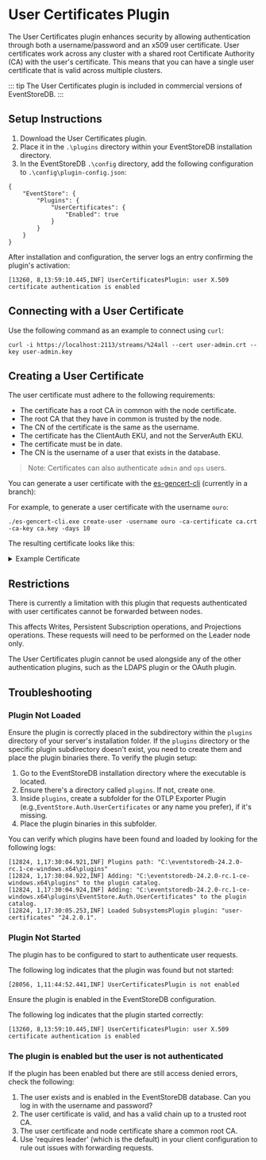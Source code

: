 # User Certificates Plugin 
The User Certificates plugin enhances security by allowing authentication through both a username/password and an x509 user certificate. User certificates work across any cluster with a shared root Certificate Authority (CA) with the user's certificate. This means that you can have a single user certificate that is valid across multiple clusters.

::: tip
The User Certificates plugin is included in commercial versions of EventStoreDB.
:::


## Setup Instructions

1. Download the User Certificates plugin.
2. Place it in the `.\plugins` directory within your EventStoreDB installation directory. 
3. In the EventStoreDB `.\config` directory, add the following configuration to `.\config\plugin-config.json`:

```
{
	"EventStore": {
		"Plugins": {
			"UserCertificates": {
				"Enabled": true
			}
		}
	}
}
```

After installation and configuration, the server logs an entry confirming the plugin's activation:

```
[13260, 8,13:59:10.445,INF] UserCertificatesPlugin: user X.509 certificate authentication is enabled
```

## Connecting with a User Certificate

Use the following command as an example to connect using `curl`: 

```
curl -i https://localhost:2113/streams/%24all --cert user-admin.crt --key user-admin.key
```

## Creating a User Certificate

The user certificate must adhere to the following requirements:

- The certificate has a root CA in common with the node certificate.
- The root CA that they have in common is trusted by the node.
- The CN of the certificate is the same as the username.
- The certificate has the ClientAuth EKU, and not the ServerAuth EKU.
- The certificate must be in date.
- The CN is the username of a user that exists in the database.

> Note: Certificates can also authenticate `admin` and `ops` users.

You can generate a user certificate with the [es-gencert-cli](https://github.com/EventStore/es-gencert-cli/pull/23) (currently in a branch):

For example, to generate a user certificate with the username `ouro`:

```
./es-gencert-cli.exe create-user -username ouro -ca-certificate ca.crt -ca-key ca.key -days 10
```

The resulting certificate looks like this:

<details>
    <summary>Example Certificate</summary>

```
X509 Certificate:
Version: 3
Serial Number: 6339e77cacd508002e45cf38418e4f69
Signature Algorithm:
    Algorithm ObjectId: 1.2.840.113549.1.1.11 sha256RSA
    Algorithm Parameters:
    05 00
Issuer:
    CN=EventStoreDB CA f2993c31201bd4bb5a59f3e580d32865
    O=Event Store Ltd
    C=UK
  Name Hash(sha1): cd4323cbb5259cfee1e1e01aaf472552cf18cbf2
  Name Hash(md5): 993adcf28aa235c593611234e6abc1fc

 NotBefore: 2024-02-26 5:24 PM
 NotAfter: 2024-03-07 5:24 PM

Subject:
    CN=ouro
  Name Hash(sha1): fe1463b6b0edf7f66dd22101c7d1c38f14d1292e
  Name Hash(md5): f40719c54125d3a27290bb48d6f73b15

Public Key Algorithm:
    Algorithm ObjectId: 1.2.840.113549.1.1.1 RSA
    Algorithm Parameters:
    05 00
Public Key Length: 2048 bits
Public Key: UnusedBits = 0
    0000  30 82 01 0a 02 82 01 01  00 9d 7b f2 25 72 0c b6
    0010  65 01 02 16 37 60 b9 22  14 04 bf fc 54 b2 e9 6f
    0020  c7 bc 43 8d c0 ca 3d 55  86 b4 3e 24 88 fc 70 7e
    0030  f6 f4 38 d3 52 2d 57 a0  48 8e 91 7b f4 10 8b fd
    0040  95 6b 41 99 d7 9b e4 d9  42 c8 c5 47 5e d1 0c 4c
    0050  3a 5a ff a3 db ea 0d 11  89 0c 3d 7f fb 9c e5 6c
    0060  4a 04 e7 f7 48 ff 0f 2f  63 fa be bf f5 f3 76 a1
    0070  ea 02 27 4c ca 27 82 64  40 b5 ef f6 6f fe f2 02
    0080  8b 16 ea 45 54 fd ba 80  2c 72 02 d0 14 41 d5 cd
    0090  db ae 6e 4d 9b 67 60 63  ae 92 ab 2d f4 8b 70 70
    00a0  d0 4f b1 97 66 71 9b c9  2a 5e 7a e3 d0 f5 0b eb
    00b0  9e 37 81 09 75 fa 81 d6  3c 9f 6a e6 56 8b 1f 73
    00c0  d0 61 4c f5 51 16 44 da  dd 3b b1 2b b9 f2 44 94
    00d0  53 a2 08 5a 8d 4a 4e cb  d7 cb f7 0c ca 7a 1a fb
    00e0  21 db 00 3e 75 85 c6 d3  95 bd 39 61 d1 ff 89 e7
    00f0  88 ab b0 58 ff ce e8 d7  19 a9 75 62 dc 98 a8 8f
    0100  58 31 a7 7c 1d 88 ba 51  5d 02 03 01 00 01
Certificate Extensions: 5
    2.5.29.15: Flags = 1(Critical), Length = 4
    Key Usage
        Digital Signature, Key Encipherment (a0)

    2.5.29.37: Flags = 0, Length = c
    Enhanced Key Usage
        Client Authentication (1.3.6.1.5.5.7.3.2)

    2.5.29.19: Flags = 1(Critical), Length = 2
    Basic Constraints
        Subject Type=End Entity
        Path Length Constraint=None

    2.5.29.14: Flags = 0, Length = 22
    Subject Key Identifier
        01fc7f1e364f1767b759dae23d43bbb1cbf2d75deabe605737969489b8de201d

    2.5.29.35: Flags = 0, Length = 24
    Authority Key Identifier
        KeyID=5e13f92550df9af08cdab327161ef2d2ef764b77fc4246bc2b172e1d9ed81b2f

Signature Algorithm:
    Algorithm ObjectId: 1.2.840.113549.1.1.11 sha256RSA
    Algorithm Parameters:
    05 00
Signature: UnusedBits=0
    0000  8f a4 00 65 f1 a5 53 54  a8 ed de 98 cc 51 f9 1c
    0010  49 7d f0 7c d6 9f 14 fa  13 b4 db b3 8b 56 59 6a
    0020  d1 67 a7 e3 21 d5 2d e3  c9 73 9b 09 a9 25 74 35
    0030  79 16 a2 ce 62 ff fd f1  5e 05 0c b6 29 3d c8 ab
    0040  1f 7f 87 66 d3 a1 a1 23  7e 11 03 1f 28 eb af d2
    0050  ac ef 7b 2c 0f b2 18 b4  59 b1 5a ba c9 35 5a b6
    0060  58 ef 55 4f e7 8c 43 35  1f 22 5c 6d 65 ff 6d 7c
    0070  af 32 3c b5 ba 00 c4 74  91 73 32 54 22 4c 52 f5
    0080  de cf f4 ed 71 37 f6 4a  5f 3b ba 37 2c 29 77 9a
    0090  ad a0 6f c9 a0 26 b3 a6  d3 0c 99 d6 1c f2 f0 b9
    00a0  29 51 c7 cc 8e 47 2c 04  0f b4 6f aa 09 5b c6 a4
    00b0  e3 b9 0b 07 3c 49 e6 62  b7 78 3b ff 81 d1 8c 26
    00c0  3e af 24 ae 01 54 91 33  96 a1 aa 14 05 b4 0a 5b
    00d0  42 3c 11 f1 f1 2c 93 9d  6d 8b b8 ec eb c6 e5 e7
    00e0  a4 9a d4 59 fb ff b7 ba  e1 33 c2 f8 09 52 80 c6
    00f0  95 95 51 35 08 1a 65 41  76 bc c2 62 2b 71 b3 65
Non-root Certificate
Key Id Hash(rfc-sha1): 8a3c17e6662711175142740cfeb0f52d2bdd3596
Key Id Hash(sha1): 87a30feaaeabd616f4dad92a9f1b44a43e2d0b52
Subject Key Id (precomputed): 01fc7f1e364f1767b759dae23d43bbb1cbf2d75deabe605737969489b8de201d
Key Id Hash(bcrypt-sha1): b808b4e710e4f6f158a837155838a295cfbb17bf
Key Id Hash(bcrypt-sha256): eaf799bb5f3d57dbb3afc0f5357a8723574c8c254bf159fce1c95d76f6085ae5
Key Id Hash(md5): fbb024d546e2039af7f3e01c71278313
Key Id Hash(sha256): ca10f7cb5af9bf9dff8f2ad43c3cbdb0647da1173631018cb8551812c425d575
Key Id Hash(pin-sha256): MZu7Waanp4kbJ/Hx3/tpgMb6L3GnXB3PrMY+9MDBmSg=
Key Id Hash(pin-sha256-hex): 319bbb59a6a7a7891b27f1f1dffb6980c6fa2f71a75c1dcfacc63ef4c0c19928
Cert Hash(md5): 1719850bd6f5f09c3610e4c33d13f7c2
Cert Hash(sha1): 12c5293973bda1df2c74ab280d492135171c8ab6
Cert Hash(sha256): a37767096f10697fb0fcf94a3872d0984aeed4754a295c5320679876e00def32
Signature Hash: 6d922badaba2372070f13c69b620286262eab1d8d2d2156a271a1d73aaaf64e4
```

</details>


## Restrictions

There is currently a limitation with this plugin that requests authenticated with user certificates cannot be forwarded between nodes.

This affects Writes, Persistent Subscription operations, and Projections operations. These requests will need to be performed on the Leader node only.

The User Certificates plugin cannot be used alongside any of the other authentication plugins, such as the LDAPS plugin or the OAuth plugin.

## Troubleshooting

### Plugin Not Loaded
Ensure the plugin is correctly placed in the subdirectory within the `plugins` directory of your server's installation folder. If the `plugins` directory or the specific plugin subdirectory doesn't exist, you need to create them and place the plugin binaries there. To verify the plugin setup:

1. Go to the EventStoreDB installation directory where the executable is located. 
2. Ensure there's a directory called `plugins`. If not, create one. 
3. Inside `plugins`, create a subfolder for the OTLP Exporter Plugin (e.g.,`EventStore.Auth.UserCertificates` or any name you prefer), if it's missing.
4. Place the plugin binaries in this subfolder.

You can verify which plugins have been found and loaded by looking for the following logs:

```
[12824, 1,17:30:04.921,INF] Plugins path: "C:\eventstoredb-24.2.0-rc.1-ce-windows.x64\plugins"
[12824, 1,17:30:04.922,INF] Adding: "C:\eventstoredb-24.2.0-rc.1-ce-windows.x64\plugins" to the plugin catalog.
[12824, 1,17:30:04.924,INF] Adding: "C:\eventstoredb-24.2.0-rc.1-ce-windows.x64\plugins\EventStore.Auth.UserCertificates" to the plugin catalog.
[12824, 1,17:30:05.253,INF] Loaded SubsystemsPlugin plugin: "user-certificates" "24.2.0.1".
```

### Plugin Not Started
The plugin has to be configured to start to authenticate user requests.

The following log indicates that the plugin was found but not started:

```
[28056, 1,11:44:52.441,INF] UserCertificatesPlugin is not enabled
```

Ensure the plugin is enabled in the EventStoreDB configuration.

The following log indicates that the plugin started correctly:

```
[13260, 8,13:59:10.445,INF] UserCertificatesPlugin: user X.509 certificate authentication is enabled
```

### The plugin is enabled but the user is not authenticated
If the plugin has been enabled but there are still access denied errors, check the following:

1. The user exists and is enabled in the EventStoreDB database. Can you log in with the username and password?
2. The user certificate is valid, and has a valid chain up to a trusted root CA.
3. The user certificate and node certificate share a common root CA.
4. Use 'requires leader' (which is the default) in your client configuration to rule out issues with forwarding requests.
